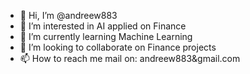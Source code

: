 - 👋 Hi, I’m @andreew883
- 👀 I’m interested in AI applied on Finance
- 🌱 I’m currently learning Machine Learning
- 💞️ I’m looking to collaborate on Finance projects
- 📫 How to reach me mail on: andreew883&gmail.com

<!---
andreew883/andreew883 is a ✨ special ✨ repository because its `README.md` (this file) appears on your GitHub profile.
You can click the Preview link to take a look at your changes.
--->
